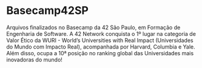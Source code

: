 # Basecamp42SP
Arquivos finalizados no Basecamp da 42 São Paulo, em Formação de Engenharia de Software. A 42 Network conquista o 1º lugar na categoria de Valor Ético da WURI - World’s Universities with Real Impact (Universidades do Mundo com Impacto Real), acompanhada por Harvard, Columbia e Yale.  Além disso, ocupa a 10ª posição no ranking global das Universidades mais inovadoras do mundo!
